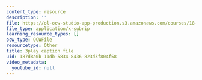 ```yaml
---
content_type: resource
description: ''
file: https://ol-ocw-studio-app-production.s3.amazonaws.com/courses/18-06sc-linear-algebra-fall-2011/187d8a0b11db58348436823d3f804f58_h9aDgvW59TU.vtt
file_type: application/x-subrip
learning_resource_types: []
ocw_type: OCWFile
resourcetype: Other
title: 3play caption file
uid: 187d8a0b-11db-5834-8436-823d3f804f58
video_metadata:
  youtube_id: null
---
```


